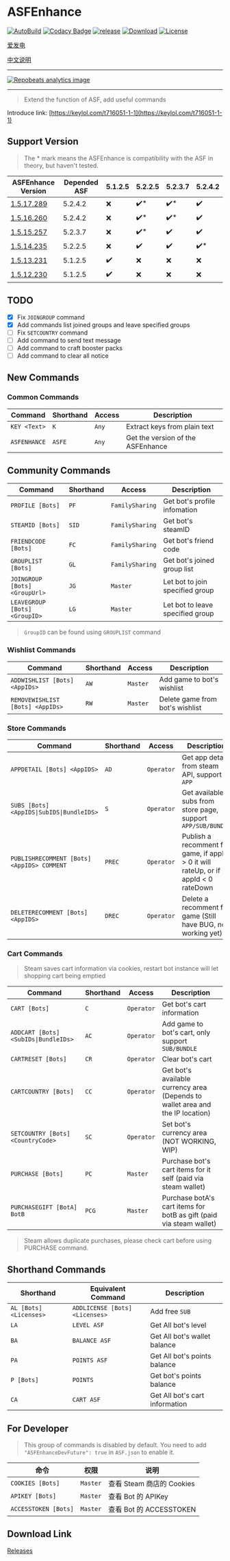 # ASFEnhance

[![AutoBuild][workflow_b]][workflow] [![Codacy Badge][codacy_b]][codacy] [![release][release_b]][release] [![Download][download_b]][release] [![License][license_b]][license]

[爱发电](https://afdian.net/@chr233)

[中文说明](README.zh-CN.md)

---

[![Repobeats analytics image](https://repobeats.axiom.co/api/embed/df6309642cc2a447195c816473e7e54e8ae849f9.svg "Repobeats analytics image")](https://github.com/chr233/ASFEnhance/pulse)

---

> Extend the function of ASF, add useful commands

Introduce link: [https://keylol.com/t716051-1-1](https://keylol.com/t716051-1-1)

## Support Version

> The \* mark means the ASFEnhance is compatibility with the ASF in theory, but haven't tested.

| ASFEnhance Version                                                         | Depended ASF | 5.1.2.5 | 5.2.2.5 | 5.2.3.7 | 5.2.4.2 |
| -------------------------------------------------------------------------- | ------------ | ------- | ------- | ------- | ------- |
| [1.5.17.289](https://github.com/chr233/ASFEnhance/releases/tag/1.5.17.289) | 5.2.4.2      | ❌      | ✔️\*    | ✔️\*    | ✔️      |
| [1.5.16.260](https://github.com/chr233/ASFEnhance/releases/tag/1.5.16.260) | 5.2.4.2      | ❌      | ✔️\*    | ✔️\*    | ✔️      |
| [1.5.15.257](https://github.com/chr233/ASFEnhance/releases/tag/1.5.15.257) | 5.2.3.7      | ❌      | ✔️\*    | ✔️      | ✔️      |
| [1.5.14.235](https://github.com/chr233/ASFEnhance/releases/tag/1.5.14.235) | 5.2.2.5      | ❌      | ✔️      | ✔️      | ✔️\*    |
| [1.5.13.231](https://github.com/chr233/ASFEnhance/releases/tag/1.5.13.231) | 5.1.2.5      | ✔️      | ❌      | ❌      | ❌      |
| [1.5.12.230](https://github.com/chr233/ASFEnhance/releases/tag/1.5.12.230) | 5.1.2.5      | ✔️      | ❌      | ❌      | ❌      |

## TODO

- [x] Fix `JOINGROUP` command
- [x] Add commands list joined groups and leave specified groups
- [ ] Fix `SETCOUNTRY` command
- [ ] Add command to send text message
- [ ] Add command to craft booster packs
- [ ] Add command to clear all notice

## New Commands

### Common Commands

| Command      | Shorthand | Access | Description                       |
| ------------ | --------- | ------ | --------------------------------- |
| `KEY <Text>` | `K`       | `Any`  | Extract keys from plain text      |
| `ASFENHANCE` | `ASFE`    | `Any`  | Get the version of the ASFEnhance |

## Community Commands

| Command                       | Shorthand | Access          | Description                      |
| ----------------------------- | --------- | --------------- | -------------------------------- |
| `PROFILE [Bots]`              | `PF`      | `FamilySharing` | Get bot's profile infomation     |
| `STEAMID [Bots]`              | `SID`     | `FamilySharing` | Get bot's steamID                |
| `FRIENDCODE [Bots]`           | `FC`      | `FamilySharing` | Get bot's friend code            |
| `GROUPLIST [Bots]`            | `GL`      | `FamilySharing` | Get bot's joined group list      |
| `JOINGROUP [Bots] <GroupUrl>` | `JG`      | `Master`        | Let bot to join specified group  |
| `LEAVEGROUP [Bots] <GroupID>` | `LG`      | `Master`        | Let bot to leave specified group |

> `GroupID` can be found using `GROUPLIST` command

### Wishlist Commands

| Command                          | Shorthand | Access   | Description                     |
| -------------------------------- | --------- | -------- | ------------------------------- |
| `ADDWISHLIST [Bots] <AppIDs>`    | `AW`      | `Master` | Add game to bot's wishlist      |
| `REMOVEWISHLIST [Bots] <AppIDs>` | `RW`      | `Master` | Delete game from bot's wishlist |

### Store Commands

| Command                                    | Shorthand | Access     | Description                                                                         |
| ------------------------------------------ | --------- | ---------- | ----------------------------------------------------------------------------------- |
| `APPDETAIL [Bots] <AppIDS>`                | `AD`      | `Operator` | Get app detail from steam API, support `APP`                                        |
| `SUBS [Bots] <AppIDS\|SubIDS\|BundleIDS>`  | `S`       | `Operator` | Get available subs from store page, support `APP/SUB/BUNDLE`                        |
| `PUBLISHRECOMMENT [Bots] <AppIDS> COMMENT` | `PREC`    | `Operator` | Publish a recomment for game, if appID > 0 it will rateUp, or if appId < 0 rateDown |
| `DELETERECOMMENT [Bots] <AppIDS>`          | `DREC`    | `Operator` | Delete a recomment for game (Still have BUG, not working yet)                       |

### Cart Commands

> Steam saves cart information via cookies, restart bot instance will let shopping cart being emptied

| Command                              | Shorthand | Access     | Description                                                                    |
| ------------------------------------ | --------- | ---------- | ------------------------------------------------------------------------------ |
| `CART [Bots]`                        | `C`       | `Operator` | Get bot's cart information                                                     |
| `ADDCART [Bots] <SubIDs\|BundleIDs>` | `AC`      | `Operator` | Add game to bot's cart, only support `SUB/BUNDLE`                              |
| `CARTRESET [Bots]`                   | `CR`      | `Operator` | Clear bot's cart                                                               |
| `CARTCOUNTRY [Bots]`                 | `CC`      | `Operator` | Get bot's available currency area (Depends to wallet area and the IP location) |
| `SETCOUNTRY [Bots] <CountryCode>`    | `SC`      | `Operator` | Set bot's currency area (NOT WORKING, WIP)                                     |
| `PURCHASE [Bots]`                    | `PC`      | `Master`   | Purchase bot's cart items for it self (paid via steam wallet)                  |
| `PURCHASEGIFT [BotA] BotB`           | `PCG`     | `Master`   | Purchase botA's cart items for botB as gift (paid via steam wallet)            |

> Steam allows duplicate purchases, please check cart before using PURCHASE command.

## Shorthand Commands

| Shorthand              | Equivalent Command             | Description                    |
| ---------------------- | ------------------------------ | ------------------------------ |
| `AL [Bots] <Licenses>` | `ADDLICENSE [Bots] <Licenses>` | Add free `SUB`                 |
| `LA`                   | `LEVEL ASF`                    | Get All bot's level            |
| `BA`                   | `BALANCE ASF`                  | Get All bot's wallet balance   |
| `PA`                   | `POINTS ASF`                   | Get All bot's points balance   |
| `P [Bots]`             | `POINTS`                       | Get bot's points balance       |
| `CA`                   | `CART ASF`                     | Get All bot's cart information |

## For Developer

> This group of commands is disabled by default.
> You need to add `"ASFEnhanceDevFuture": true` in `ASF.json` to enable it.

| 命令                 | 权限     | 说明                      |
| -------------------- | -------- | ------------------------- |
| `COOKIES [Bots]`     | `Master` | 查看 Steam 商店的 Cookies |
| `APIKEY [Bots]`      | `Master` | 查看 Bot 的 APIKey        |
| `ACCESSTOKEN [Bots]` | `Master` | 查看 Bot 的 ACCESSTOKEN   |

## Download Link

[Releases](https://github.com/chr233/ASFEnhance/releases)

[workflow_b]: https://github.com/chr233/ASFEnhance/actions/workflows/dotnet.yml/badge.svg
[workflow]: https://github.com/chr233/ASFEnhance/actions/workflows/dotnet.yml
[codacy_b]: https://app.codacy.com/project/badge/Grade/3d174e792fd4412bb6b34a77d67e5dea
[codacy]: https://www.codacy.com/gh/chr233/ASFEnhance/dashboard
[download_b]: https://img.shields.io/github/downloads/chr233/ASFEnhance/total
[release]: https://github.com/chr233/ASFEnhance/releases
[release_b]: https://img.shields.io/github/v/release/chr233/ASFEnhance
[license]: https://github.com/chr233/ASFEnhance/blob/master/license
[license_b]: https://img.shields.io/github/license/chr233/ASFEnhance
